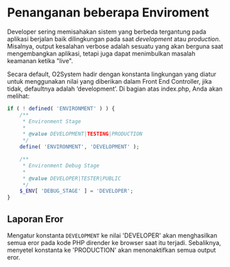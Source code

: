 # Penanganan beberapa Enviroment

Developer sering memisahakan sistem yang berbeda tergantung pada aplikasi berjalan baik dilingkungan pada saat *development* atau *production*. Misalnya, output kesalahan verbose adalah sesuatu yang akan berguna saat mengembangkan aplikasi, tetapi juga dapat menimbulkan masalah keamanan ketika "live".


Secara default, O2System hadir dengan konstanta lingkungan yang diatur untuk menggunakan nilai yang diberikan dalam Front End Controller, jika tidak, defaultnya adalah ‘development’. Di bagian atas index.php, Anda akan melihat:

```php
if ( ! defined( 'ENVIRONMENT' ) ) {
    /**
     * Environment Stage
     *
     * @value DEVELOPMENT|TESTING|PRODUCTION
     */
    define( 'ENVIRONMENT', 'DEVELOPMENT' );

    /**
     * Environment Debug Stage
     *
     * @value DEVELOPER|TESTER|PUBLIC
     */
    $_ENV[ 'DEBUG_STAGE' ] = 'DEVELOPER';
}
```

## Laporan Eror

Mengatur konstanta `DEVELOPMENT` ke nilai 'DEVELOPER' akan menghasilkan semua eror pada kode PHP dirender ke browser saat itu terjadi. Sebaliknya, menyetel konstanta ke 'PRODUCTION' akan menonaktifkan semua output eror.
